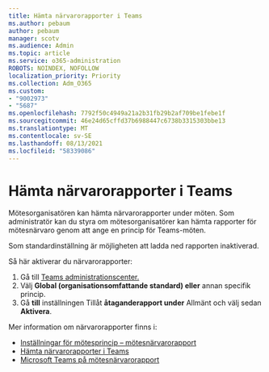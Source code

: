 ```yaml
---
title: Hämta närvarorapporter i Teams
ms.author: pebaum
author: pebaum
manager: scotv
ms.audience: Admin
ms.topic: article
ms.service: o365-administration
ROBOTS: NOINDEX, NOFOLLOW
localization_priority: Priority
ms.collection: Adm_O365
ms.custom:
- "9002973"
- "5687"
ms.openlocfilehash: 7792f50c4949a21a2b31fb29b2af709be1febe1f
ms.sourcegitcommit: 46e24d65cffd37b6988447c6738b3315303bbe13
ms.translationtype: MT
ms.contentlocale: sv-SE
ms.lasthandoff: 08/13/2021
ms.locfileid: "58339086"
---
```

# <a name="download-attendance-reports-in-teams"></a>Hämta närvarorapporter i Teams

Mötesorganisatören kan hämta närvarorapporter under möten. Som administratör kan du styra om mötesorganisatörer kan hämta rapporter för mötesnärvaro genom att ange en princip för Teams-möten. 

Som standardinställning är möjligheten att ladda ned rapporten inaktiverad. 

Så här aktiverar du närvarorapporter: 
1.  Gå till [Teams administrationscenter.](https://admin.teams.microsoft.com/policies/meetings)
1.  Välj **Global (organisationsomfattande standard) eller** annan specifik princip.
1.  Gå **till** inställningen Tillåt **åtaganderapport under** Allmänt och välj sedan **Aktivera**.

Mer information om närvarorapporter finns i:

- [Inställningar för mötesprincip – mötesnärvarorapport](https://docs.microsoft.com/microsoftteams/meeting-policies-in-teams#meeting-policy-settings---meeting-attendance-report)
- [Hämta närvarorapporter i Teams](https://support.office.com/article/download-attendance-reports-in-teams-ae7cf170-530c-47d3-84c1-3aedac74d310) 
- [Microsoft Teams på mötesnärvarorapport](https://docs.microsoft.com/microsoftteams/teams-analytics-and-reports/meeting-attendance-report)
